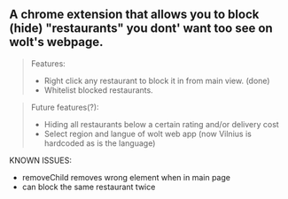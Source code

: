 ## A chrome extension that allows you to block (hide) "restaurants" you dont' want too see on wolt's webpage.

> Features: 
> - Right click any restaurant to block it in from main view. (done)
> - Whitelist blocked restaurants.
  
> Future features(?):
> - Hiding all restaurants below a certain rating and/or delivery cost
> - Select region and langue of wolt web app (now Vilnius is hardcoded as is the language)

KNOWN ISSUES:
 - removeChild removes wrong element when in main page
 - can block the same restaurant twice
